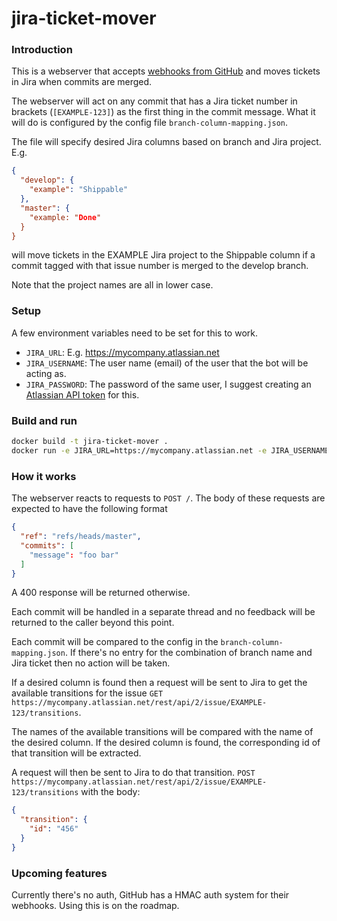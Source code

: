 # jira-ticket-mover

### Introduction

This is a webserver that accepts [webhooks from
GitHub](https://docs.github.com/en/github-ae@latest/developers/webhooks-and-events/webhooks/creating-webhooks#setting-up-a-webhook)
and moves tickets in Jira when commits are merged.

The webserver will act on any commit that has a Jira ticket number in brackets
(`[EXAMPLE-123]`) as the first thing in the commit message. What it will do is
configured by the config file `branch-column-mapping.json`.

The file will specify desired Jira columns based on branch and Jira project.
E.g.

```json
{
  "develop": {
    "example": "Shippable"
  },
  "master": {
    "example: "Done"
  }
}
```

will move tickets in the EXAMPLE Jira project to the Shippable column if a
commit tagged with that issue number is merged to the develop branch.

Note that the project names are all in lower case.

### Setup

A few environment variables need to be set for this to work.

- `JIRA_URL`: E.g. https://mycompany.atlassian.net
- `JIRA_USERNAME`: The user name (email) of the user that the bot will be
  acting as. 
- `JIRA_PASSWORD`: The password of the same user, I suggest creating an
  [Atlassian API
  token](https://support.atlassian.com/atlassian-account/docs/manage-api-tokens-for-your-atlassian-account/)
  for this.

### Build and run

```bash
docker build -t jira-ticket-mover .
docker run -e JIRA_URL=https://mycompany.atlassian.net -e JIRA_USERNAME=you@company.com -e JIRA_PASSWORD=hunter2 jira-ticket-mover
```

### How it works

The webserver reacts to requests to `POST /`. The body of these requests are
expected to have the following format
```json
{
  "ref": "refs/heads/master",
  "commits": [
    "message": "foo bar"
  ]
}
```

A 400 response will be returned otherwise.

Each commit will be handled in a separate thread and no feedback will be
returned to the caller beyond this point.

Each commit will be compared to the config in the `branch-column-mapping.json`.
If there's no entry for the combination of branch name and Jira ticket then no
action will be taken.

If a desired column is found then a request will be sent to Jira to get the
available transitions for the issue `GET
https://mycompany.atlassian.net/rest/api/2/issue/EXAMPLE-123/transitions`.

The names of the available transitions will be compared with the name of the
desired column. If the desired column is found, the corresponding id of that
transition will be extracted.

A request will then be sent to Jira to do that transition.
`POST https://mycompany.atlassian.net/rest/api/2/issue/EXAMPLE-123/transitions`
with the body:
```json
{
  "transition": {
    "id": "456"
  }
}
```

### Upcoming features

Currently there's no auth, GitHub has a HMAC auth system for their webhooks.
Using this is on the roadmap.
